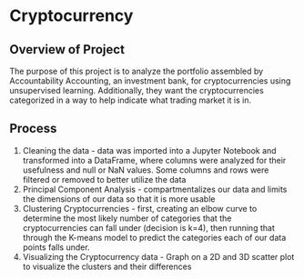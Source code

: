# Cryptocurrency

## Overview of Project
The purpose of this project is to analyze the portfolio assembled by Accountability Accounting, an investment bank, for cryptocurrencies using unsupervised learning. Additionally, they want the cryptocurrencies categorized in a way to help indicate what trading market it is in.

## Process
1. Cleaning the data - data was imported into a Jupyter Notebook and transformed into a DataFrame, where columns were analyzed for their usefulness and null or NaN values. Some columns and rows were filtered or removed to better utilize the data
2. Principal Component Analysis - compartmentalizes our data and limits the dimensions of our data so that it is more usable
3. Clustering Cryptocurrencies - first, creating an elbow curve to determine the most likely number of categories that the cryptocurrencies can fall under (decision is k=4), then running that through the K-means model to predict the categories each of our data points falls under.
4. Visualizing the Cryptocurrency data - Graph on a 2D and 3D scatter plot to visualize the clusters and their differences

